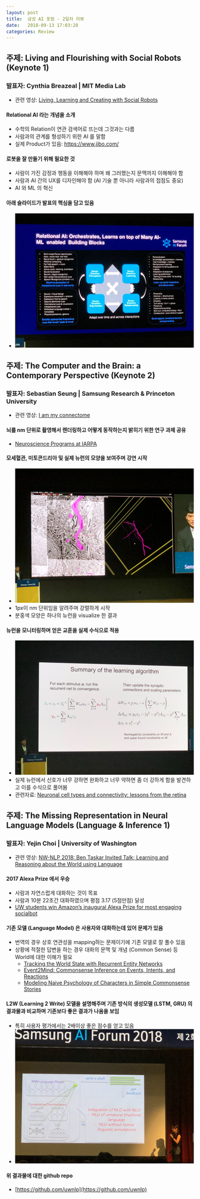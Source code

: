 ```yaml
---
layout: post
title:  삼성 AI 포럼 - 2일차 리뷰
date:   2018-09-13 17:03:28
categories: Review
---
```



## 주제: Living and Flourishing with Social Robots (Keynote 1)

### 발표자: Cynthia Breazeal | MIT Media Lab
- 관련 영상: [Living, Learning and Creating with Social Robots](https://youtu.be/U1G08KygPVc)

#### Relational AI 라는 개념을 소개
- 수학의 Relation이 연관 검색어로 뜨는데 그것과는 다름
- 사람과의 관계를 형성하기 위한 AI 를 말함
- 실제 Product가 있음: https://www.jibo.com/
 
#### 로봇을 잘 만들기 위해 필요한 것
- 사람이 가진 감정과 행동을 이해해야 하며 왜 그러했는지 문맥까지 이해해야 함
- 사람과 AI 간의 UX를 디자인해야 함 (AI 기술 뿐 아니라 사람과의 접점도 중요)
- AI 와 ML 의 혁신


#### 아래 슬라이드가 발표의 핵심을 담고 있음

- ![Relational AI](/assets/images/samsung_ai_forum/relational_ai.jpg)


## 주제: The Computer and the Brain: a Contemporary Perspective (Keynote 2)

### 발표자: Sebastian Seung | Samsung Research & Princeton University
- 관련 영상: [I am my connectome](https://www.ted.com/talks/sebastian_seung/transcript?language=en)

#### 뇌를 nm 단위로 촬영해서 렌더링하고 어떻게 동작하는지 밝히기 위한 연구 과제 공유
- [Neuroscience Programs at IARPA](https://www.iarpa.gov/index.php/research-programs/neuroscience-programs-at-iarpa)

#### 모세혈관, 미토콘드리아 및 실제 뉴런의 모양을 보여주며 강연 시작
- ![Real Neuron](/assets/images/samsung_ai_forum/neuron.jpg)
- 1px이 nm 단위임을 알려주며 강렬하게 시작
- 분홍색 모양은 하나의 뉴런을 visualize 한 결과

#### 뉴런을 모니터링하며 얻은 교훈을 실제 수식으로 적용
- ![Neuron to Equation](/assets/images/samsung_ai_forum/neuron_equation.jpg)
- 실제 뉴런에서 신호가 너무 강하면 완화하고 너무 약하면 좀 더 강하게 함을 발견하고 이를 수식으로 풀어봄
- 관련자료: [Neuronal cell types and connectivity: lessons from the retina](https://www.ncbi.nlm.nih.gov/pmc/articles/PMC4206525/)


## 주제: The Missing Representation in Neural Language Models (Language & Inference 1)

### 발표자: Yejin Choi | University of Washington

- 관련 영상: [NW-NLP 2018: Ben Taskar Invited Talk; Learning and Reasoning about the World using Language](https://www.microsoft.com/en-us/research/video/nw-nlp-2018-ben-taskar-invited-talk-learning-reasoning-world-using-language/)

#### 2017 Alexa Prize 에서 우승
- 사람과 자연스럽게 대화하는 것이 목표
- 사람과 10분 22초간 대화하였으며 평점 3.17 (5점만점) 달성 
- [UW students win Amazon’s inaugural Alexa Prize for most engaging socialbot](https://www.washington.edu/news/2017/11/28/uw-students-win-amazons-inaugural-alexa-prize-for-most-engaging-and-conversant-socialbot/)

#### 기존 모델 (Language Model) 은 사용자와 대화하는데 있어 문제가 있음
- 번역의 경우 상호 연관성을 mapping하는 문제이기에 기존 모델로 잘 풀수 있음
- 상황에 적절한 답변을 하는 경우 대화의 문맥 및 개념 (Common Sense) 등 World에 대한 이해가 필요
  - [Tracking the World State with Recurrent Entity Networks](https://arxiv.org/abs/1612.03969)
  - [Event2Mind: Commonsense Inference on Events, Intents, and Reactions](https://arxiv.org/abs/1805.06939)
  - [Modeling Naive Psychology of Characters in Simple Commonsense Stories](http://aclweb.org/anthology/P18-1213)

#### L2W (Learning 2 Write) 모델을 설명해주며 기존 방식의 생성모델 (LSTM, GRU) 의 결과물과 비교하며 기존보다 좋은 결과가 나옴을 보임
- 특히 사용자 평가에서는 2배이상 좋은 점수를 얻고 있음
- ![Learning to Write, L2W](/assets/images/samsung_ai_forum/l2w.jpg)

#### 위 결과물에 대한 github repo
- [https://github.com/uwnlp](https://github.com/uwnlp)